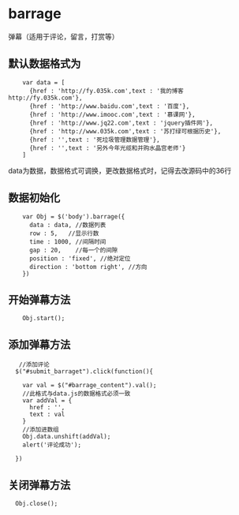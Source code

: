 # barrage
弹幕（适用于评论，留言，打赏等）

## 默认数据格式为

        var data = [
          {href : 'http://fy.035k.com',text : '我的博客http://fy.035k.com'},
          {href : 'http://www.baidu.com',text : '百度'},
          {href : 'http://www.imooc.com',text : '慕课网'},
          {href : 'http://www.jq22.com',text : 'jquery插件网'},
          {href : 'http://www.035k.com',text : '苏打绿可根据历史'},
          {href : '',text : '死垃圾管理数据管理'},
          {href : '',text : '另外今年光缆和并购水晶宫老师'}
        ]
data为数据，数据格式可调换，更改数据格式时，记得去改源码中的36行

## 数据初始化
        var Obj = $('body').barrage({
          data : data, //数据列表
          row : 5,   //显示行数
          time : 1000, //间隔时间
          gap : 20,    //每一个的间隙
          position : 'fixed', //绝对定位
          direction : 'bottom right', //方向
        })

## 开始弹幕方法

        Obj.start(); 

## 添加弹幕方法

       //添加评论
      $("#submit_barraget").click(function(){

        var val = $("#barrage_content").val();
        //此格式与data.js的数据格式必须一致
        var addVal = {
          href : '',
          text : val
        }
        //添加进数组
        Obj.data.unshift(addVal);
        alert('评论成功');

      })

## 关闭弹幕方法
      Obj.close();
